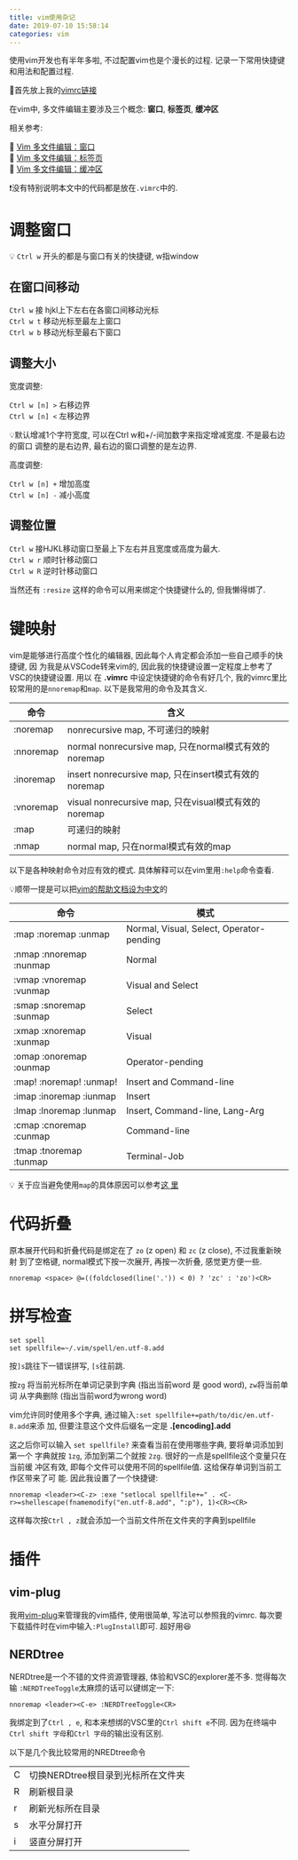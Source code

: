 ```yaml
---
title: vim使用杂记
date: 2019-07-10 15:58:14
categories: vim
---
```


使用vim开发也有半年多啦, 不过配置vim也是个漫长的过程. 记录一下常用快捷键和用法和配置过程.

<!-- More -->

🌟首先放上我的[vimrc链接](https://github.com/LeoJhonSong/vimrc)

在vim中, 多文件编辑主要涉及三个概念: **窗口**, **标签页**, **缓冲区**

相关参考:

🔗 [Vim 多文件编辑：窗口](https://harttle.land/2015/11/14/vim-window.html)  
🔗 [Vim 多文件编辑：标签页](https://harttle.land/2015/11/12/vim-tabpage.html)  
🔗 [Vim 多文件编辑：缓冲区](https://harttle.land/2015/11/17/vim-buffer.html)

❗️没有特别说明本文中的代码都是放在`.vimrc`中的.

# 调整窗口

💡 `Ctrl w` 开头的都是与窗口有关的快捷键, w指window

## 在窗口间移动

`Ctrl w` 接 hjkl上下左右在各窗口间移动光标  
`Ctrl w t` 移动光标至最左上窗口  
`Ctrl w b` 移动光标至最右下窗口

## 调整大小

宽度调整:

`Ctrl w [n] >` 右移边界  
`Ctrl w [n] <` 左移边界

💡默认增减1个字符宽度, 可以在Ctrl w和+/-间加数字来指定增减宽度. 不是最右边的窗口
调整的是右边界, 最右边的窗口调整的是左边界.

高度调整:

`Ctrl w [n] +` 增加高度  
`Ctrl w [n] -` 减小高度

## 调整位置

`Ctrl w` 接HJKL移动窗口至最上下左右并且宽度或高度为最大.  
`Ctrl w r` 顺时针移动窗口  
`Ctrl w R` 逆时针移动窗口

当然还有 `:resize` 这样的命令可以用来绑定个快捷键什么的, 但我懒得绑了.

# 键映射

vim是能够进行高度个性化的编辑器, 因此每个人肯定都会添加一些自己顺手的快捷键, 因
为我是从VSCode转来vim的, 因此我的快捷键设置一定程度上参考了VSC的快捷键设置. 用以
在 **\.vimrc** 中设定快捷键的命令有好几个, 我的vimrc里比较常用的是`nnoremap`和`map`. 以下是我常用的命令及其含义.

|命令|含义|
|-|-|
|:noremap|nonrecursive map, 不可递归的映射|
|:nnoremap|normal nonrecursive map, 只在normal模式有效的noremap|
|:inoremap|insert nonrecursive map, 只在insert模式有效的noremap|
|:vnoremap|visual nonrecursive map, 只在visual模式有效的noremap|
|:map|可递归的映射|
|:nmap|normal map, 只在normal模式有效的map|

以下是各种映射命令对应有效的模式. 具体解释可以在vim里用`:help`命令查看.

💡顺带一提是可以把[vim的帮助文档设为中文](https://www.liuhaolin.com/vim/272.html)的

|命令|模式|
|-|-|
|:map   :noremap  :unmap |    Normal, Visual, Select, Operator-pending
|:nmap  :nnoremap :nunmap|    Normal
|:vmap  :vnoremap :vunmap|    Visual and Select
|:smap  :snoremap :sunmap|    Select
|:xmap  :xnoremap :xunmap|    Visual
|:omap  :onoremap :ounmap|    Operator-pending
|:map!  :noremap! :unmap!|    Insert and Command-line
|:imap  :inoremap :iunmap|    Insert
|:lmap  :lnoremap :lunmap|    Insert, Command-line, Lang-Arg
|:cmap  :cnoremap :cunmap|    Command-line
|:tmap  :tnoremap :tunmap|    Terminal-Job

💡 关于应当避免使用`map`的具体原因可以参考[这
里](http://learnvimscriptthehardway.stevelosh.com/chapters/05.html#nonrecursive-mapping)

# 代码折叠

原本展开代码和折叠代码是绑定在了 `zo` (z open) 和 `zc` (z close), 不过我重新映射
到了空格键, normal模式下按一次展开, 再按一次折叠, 感觉更方便一些.

```vim
nnoremap <space> @=((foldclosed(line('.')) < 0) ? 'zc' : 'zo')<CR>
```

# 拼写检查

```vim
set spell
set spellfile=~/.vim/spell/en.utf-8.add
```

按`]s`跳往下一错误拼写, `[s`往前跳.

按`zg` 将当前光标所在单词记录到字典 (指出当前word 是 good word), `zw`将当前单词
从字典删除 (指出当前word为wrong word)

vim允许同时使用多个字典, 通过输入`:set spellfile+=path/to/dic/en.utf-8.add`来添
加, 但要注意这个文件后缀名一定是 **.[encoding].add**

这之后你可以输入 `set spellfile?` 来查看当前在使用哪些字典, 要将单词添加到第一个
字典就按 `1zg`, 添加到第二个就按 `2zg`. 很好的一点是spellfile这个变量只在当前缓
冲区有效, 即每个文件可以使用不同的spellfile值. 这给保存单词到当前工作区带来了可
能. 因此我设置了一个快捷键:

```vim
nnoremap <leader><C-z> :exe "setlocal spellfile+=" . <C-r>=shellescape(fnamemodify("en.utf-8.add", ":p"), 1)<CR><CR>
```

这样每次按`Ctrl , z`就会添加一个当前文件所在文件夹的字典到spellfile

# 插件

## vim-plug

我用[vim-plug](https://github.com/junegunn/vim-plug)来管理我的vim插件, 使用很简单, 写法可以参照我的vimrc. 每次要下载插件时在vim中输入`:PlugInstall`即可. 超好用😆

## NERDtree

NERDtree是一个不错的文件资源管理器, 体验和VSC的explorer差不多. 觉得每次输
`:NERDTreeToggle`太麻烦的话可以键绑定一下:

```vim
nnoremap <leader><C-e> :NERDTreeToggle<CR>
```

我绑定到了`Ctrl , e`, 和本来想绑的VSC里的`Ctrl shift e`不同. 因为在终端中`Ctrl
shift 字母`和`Ctrl 字母`的输出没有区别.

以下是几个我比较常用的NREDtree命令

| | |
|-|-|
|C|切换NERDtree根目录到光标所在文件夹|
|R|刷新根目录|
|r|刷新光标所在目录|
|s|水平分屏打开|
|i|竖直分屏打开|

